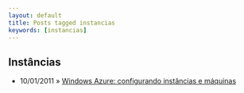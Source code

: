 ```yaml
---
layout: default
title: Posts tagged instancias
keywords: [instancias]
---
```

<h2 class="category">Instâncias</h2>
<ul class="posts">
<li>
<p>
<span class="date">10/01/2011</span> &raquo; 
<a href="/blog/windows-azure-configurando-instancias-e-maquinas">Windows Azure: configurando instâncias e máquinas</a>
</p>
</li> 
</ul>

